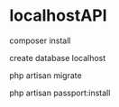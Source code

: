 # localhostAPI

composer install

create database localhost

php artisan migrate

php artisan passport:install